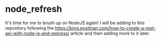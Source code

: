 # node_refresh
It's time for me to brush up on NodeJS again! I will be adding to this repository following the https://blog.postman.com/how-to-create-a-rest-api-with-node-js-and-express/ article and then adding more to it later.
